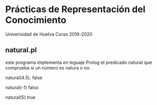 

# Prácticas de Representación del Conocimiento
 
Univerisidad de Huelva
Curso 2019-2020

## natural.pl
   este programa implementa en leguaje Prolog el predicado
   natural que comprueba si un número es natura o no.
   
   natural(4.5).
   false

   natural(-1)
   falso

   natural(5)
   true
